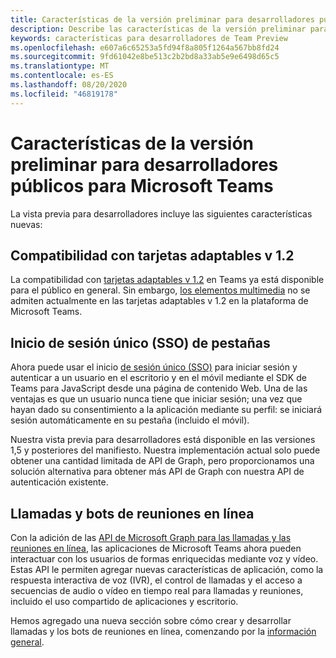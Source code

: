 ```yaml
---
title: Características de la versión preliminar para desarrolladores públicos
description: Describe las características de la versión preliminar para desarrolladores públicos de Microsoft Teams.
keywords: características para desarrolladores de Team Preview
ms.openlocfilehash: e607a6c65253a5fd94f8a805f1264a567bb8fd24
ms.sourcegitcommit: 9fd61042e8be513c2b2bd8a33ab5e9e6498d65c5
ms.translationtype: MT
ms.contentlocale: es-ES
ms.lasthandoff: 08/20/2020
ms.locfileid: "46819178"
---
```

# <a name="features-in-the-public-developer-preview-for-microsoft-teams"></a>Características de la versión preliminar para desarrolladores públicos para Microsoft Teams

La vista previa para desarrolladores incluye las siguientes características nuevas:

## <a name="adaptive-cards-v12-support"></a>Compatibilidad con tarjetas adaptables v 1.2

La compatibilidad con [tarjetas adaptables v 1.2](https://github.com/microsoft/AdaptiveCards/releases/tag/v1.2.0) en Teams ya está disponible para el público en general. Sin embargo, [los elementos multimedia](https://adaptivecards.io/explorer/Media.html) no se admiten actualmente en las tarjetas adaptables v 1.2 en la plataforma de Microsoft Teams.

## <a name="tabs-single-sign-on-sso"></a>Inicio de sesión único (SSO) de pestañas

Ahora puede usar el inicio [de sesión único (SSO)](~/tabs/how-to/authentication/auth-aad-sso.md) para iniciar sesión y autenticar a un usuario en el escritorio y en el móvil mediante el SDK de Teams para JavaScript desde una página de contenido Web. Una de las ventajas es que un usuario nunca tiene que iniciar sesión; una vez que hayan dado su consentimiento a la aplicación mediante su perfil: se iniciará sesión automáticamente en su pestaña (incluido el móvil).

Nuestra vista previa para desarrolladores está disponible en las versiones 1,5 y posteriores del manifiesto. Nuestra implementación actual solo puede obtener una cantidad limitada de API de Graph, pero proporcionamos una solución alternativa para obtener más API de Graph con nuestra API de autenticación existente.

## <a name="calls-and-online-meeting-bots"></a>Llamadas y bots de reuniones en línea

Con la adición de las [API de Microsoft Graph para las llamadas y las reuniones en línea](/graph/api/resources/communications-api-overview?view=graph-rest-beta), las aplicaciones de Microsoft Teams ahora pueden interactuar con los usuarios de formas enriquecidas mediante voz y vídeo. Estas API le permiten agregar nuevas características de aplicación, como la respuesta interactiva de voz (IVR), el control de llamadas y el acceso a secuencias de audio o vídeo en tiempo real para llamadas y reuniones, incluido el uso compartido de aplicaciones y escritorio.

Hemos agregado una nueva sección sobre cómo crear y desarrollar llamadas y los bots de reuniones en línea, comenzando por la [información general](~/bots/calls-and-meetings/calls-meetings-bots-overview.md).
